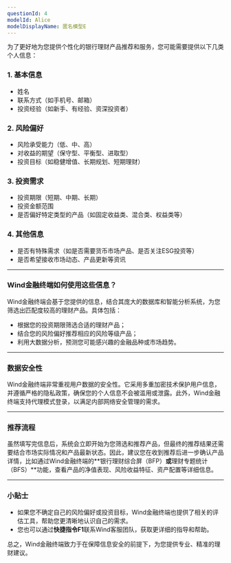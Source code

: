 ```yaml
---
questionId: 4
modelId: Alice
modelDisplayName: 匿名模型E
---
```

为了更好地为您提供个性化的银行理财产品推荐和服务，您可能需要提供以下几类个人信息：

### 1. **基本信息**
 - 姓名
 - 联系方式（如手机号、邮箱）
 - 投资经验（如新手、有经验、资深投资者）

### 2. **风险偏好**
 - 风险承受能力（低、中、高）
 - 对收益的期望（保守型、平衡型、进取型）
 - 投资目标（如稳健增值、长期规划、短期理财）

### 3. **投资需求**
 - 投资期限（短期、中期、长期）
 - 投资金额范围
 - 是否偏好特定类型的产品（如固定收益类、混合类、权益类等）

### 4. **其他信息**
 - 是否有特殊需求（如是否需要货币市场产品、是否关注ESG投资等）
 - 是否希望接收市场动态、产品更新等资讯

 -- -

### Wind金融终端如何使用这些信息？
Wind金融终端会基于您提供的信息，结合其庞大的数据库和智能分析系统，为您筛选出匹配度较高的理财产品。具体包括：
 - 根据您的投资期限筛选合适的理财产品；
 - 结合您的风险偏好推荐相应的风险等级产品；
 - 利用大数据分析，预测您可能感兴趣的金融品种或市场趋势。

 -- -

### 数据安全性
Wind金融终端非常重视用户数据的安全性。它采用多重加密技术保护用户信息，并遵循严格的隐私政策，确保您的个人信息不会被滥用或泄露。此外，Wind金融终端支持代理模式登录，以满足内部网络安全管理的需求。

 -- -

### 推荐流程
虽然填写完信息后，系统会立即开始为您筛选和推荐产品，但最终的推荐结果还需要结合市场实际情况和产品最新状态。因此，建议您在收到推荐后进一步确认产品详情，比如通过Wind金融终端的**银行理财综合屏（BFP）**或**理财专题统计（BFS）**功能，查看产品的净值表现、风险收益特征、资产配置等详细信息。

 -- -

### 小贴士
 - 如果您不确定自己的风险偏好或投资目标，Wind金融终端也提供了相关的评估工具，帮助您更清晰地认识自己的需求。
 - 您也可以通过**快捷指令F1**联系Wind客服团队，获取更详细的指导和帮助。

总之，Wind金融终端致力于在保障信息安全的前提下，为您提供专业、精准的理财建议。